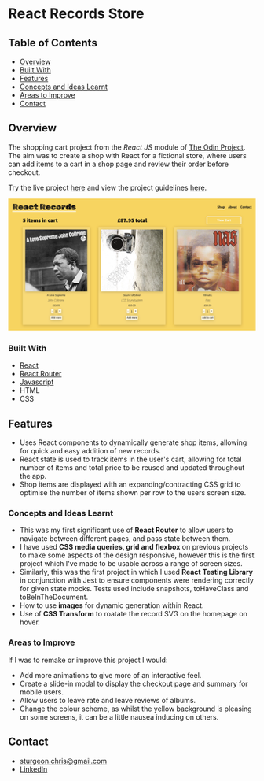 # React Records Store

## Table of Contents

- [Overview](#overview)
- [Built With](#built-with)
- [Features](#features)
- [Concepts and Ideas Learnt](#concepts-and-ideas-learnt)
- [Areas to Improve](#areas-to-improve)
- [Contact](#contact)

## Overview

The shopping cart project from the _React JS_ module of [The Odin Project](https://www.theodinproject.com/). The aim was to create a shop with React for a fictional store, where users can add items to a cart in a shop page and review their order before checkout.

Try the live project [here](https://chrissturgeon.github.io/odin-shopping-cart/#/shop) and view the project guidelines [here](https://www.theodinproject.com/lessons/node-path-javascript-shopping-cart).

![Shop screenshot](/shopping-cart/src/imgs/screenshot.jpg 'Shop Page')

### Built With

- [React](https://reactjs.org/)
- [React Router](https://reactrouter.com/en/main)
- [Javascript](https://www.javascript.com/)
- HTML
- CSS

## Features

- Uses React components to dynamically generate shop items, allowing for quick and easy addition of new records.
- React state is used to track items in the user's cart, allowing for total number of items and total price to be reused and updated throughout the app.
- Shop items are displayed with an expanding/contracting CSS grid to optimise the number of items shown per row to the users screen size.

### Concepts and Ideas Learnt

- This was my first significant use of **React Router** to allow users to navigate between different pages, and pass state between them.
- I have used **CSS media queries, grid and flexbox** on previous projects to make some aspects of the design responsive, however this is the first project which I've made to be usable across a range of screen sizes.
- Similarly, this was the first project in which I used **React Testing Library** in conjunction with Jest to ensure components were rendering correctly for given state mocks. Tests used include snapshots, toHaveClass and toBeInTheDocument.
- How to use **images** for dynamic generation within React.
- Use of **CSS Transform** to roatate the record SVG on the homepage on hover.

### Areas to Improve

If I was to remake or improve this project I would:

- Add more animations to give more of an interactive feel.
- Create a slide-in modal to display the checkout page and summary for mobile users.
- Allow users to leave rate and leave reviews of albums.
- Change the colour scheme, as whilst the yellow background is pleasing on some screens, it can be a little nausea inducing on others.

## Contact

- sturgeon.chris@gmail.com
- [LinkedIn](https://www.linkedin.com/in/chris-sturgeon-36a74254/)
